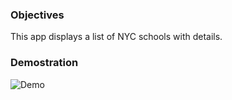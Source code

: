 ### Objectives
This app displays a list of NYC schools with details.

### Demostration
![Demo](demo.gif)
